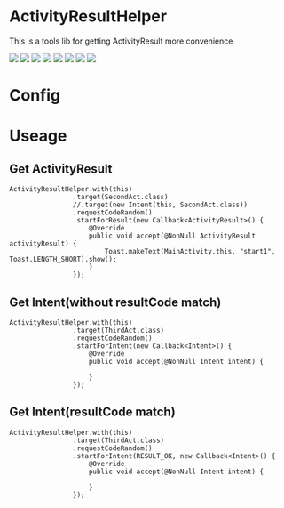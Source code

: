 # ActivityResultHelper
This is a tools lib for getting ActivityResult more convenience

[![](https://img.shields.io/github/release/xiaojinzi123/ActivityResultHelper.svg?label=JitPack&color=%233fcd12)](https://jitpack.io/#xiaojinzi123/ActivityResultHelper)
[![](https://img.shields.io/github/release/xiaojinzi123/ActivityResultHelper.svg?label=JitPack-AndroidX&color=%233fcd12)](https://jitpack.io/#xiaojinzi123/ActivityResultHelper)
[![](https://img.shields.io/github/release/xiaojinzi123/ActivityResultHelper.svg?label=Release)](https://github.com/xiaojinzi123/ActivityResultHelper/releases)
[![](https://img.shields.io/github/tag/xiaojinzi123/ActivityResultHelper.svg?label=Tag)](https://github.com/xiaojinzi123/ActivityResultHelper/releases)
![](https://img.shields.io/github/last-commit/xiaojinzi123/ActivityResultHelper/develop.svg?label=Last%20Commit)
![](https://img.shields.io/github/repo-size/xiaojinzi123/ActivityResultHelper.svg)
![](https://img.shields.io/github/languages/code-size/xiaojinzi123/ActivityResultHelper.svg)
![](https://img.shields.io/github/license/xiaojinzi123/ActivityResultHelper.svg)

# Config

# Useage

## Get ActivityResult

```
ActivityResultHelper.with(this)
                .target(SecondAct.class)
                //.target(new Intent(this, SecondAct.class))
                .requestCodeRandom()
                .startForResult(new Callback<ActivityResult>() {
                    @Override
                    public void accept(@NonNull ActivityResult activityResult) {
                        Toast.makeText(MainActivity.this, "start1", Toast.LENGTH_SHORT).show();
                    }
                });
```

## Get Intent(without resultCode match)

```
ActivityResultHelper.with(this)
                .target(ThirdAct.class)
                .requestCodeRandom()
                .startForIntent(new Callback<Intent>() {
                    @Override
                    public void accept(@NonNull Intent intent) {
                        
                    }
                });
```

## Get Intent(resultCode match)

```
ActivityResultHelper.with(this)
                .target(ThirdAct.class)
                .requestCodeRandom()
                .startForIntent(RESULT_OK, new Callback<Intent>() {
                    @Override
                    public void accept(@NonNull Intent intent) {
                        
                    }
                });
```